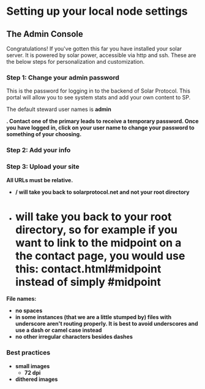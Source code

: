 # Setting up your local node settings

## The Admin Console

Congratulations! If you've gotten this far you have installed your solar server. It is powered by solar power, accessible via http and ssh. These are the below steps for personalization and customization.

### Step 1: Change your admin password

<p>
	This is the password for logging in to the backend of Solar Protocol. This portal will allow you to see system stats and add your own content to SP.
</p>
<p>
	The default steward user names is <strong>admin</p>. Contact one of the primary leads to receive a temporary password. Once you have logged in, click on your user name to change your password to something of your choosing. 
</p>


### Step 2: Add your info

### Step 3: Upload your site

<strong>All URLs must be relative.</strong>

* / will take you back to solarprotocol.net and not your root directory
* # will take you back to your root directory, so for example if you want to link to the midpoint on a the contact page, you would use this: contact.html#midpoint instead of simply #midpoint

File names:
* no spaces
* in some instances (that we are a little stumped by) files with underscore aren't routing properly. It is best to avoid underscores and use a dash or camel case instead
* no other irregular characters besides dashes

<h3>Best practices</h3>

* small images
	* 72 dpi
* dithered images